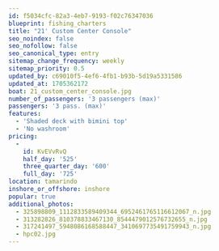 ```yaml
---
id: f5034cfc-82a3-4eb7-9193-f02c76347036
blueprint: fishing_charters
title: "21' Custom Center Console"
seo_noindex: false
seo_nofollow: false
seo_canonical_type: entry
sitemap_change_frequency: weekly
sitemap_priority: 0.5
updated_by: c69010f5-4ef6-4fb1-b93b-5d19a5331586
updated_at: 1705362172
boat: 21_custom_center_console.jpg
number_of_passengers: '3 passengers (max)'
passengers: '3 pass. (max)'
features:
  - 'Shaded deck with bimini top'
  - 'No washroom'
pricing:
  -
    id: KvEVvRvQ
    half_day: '525'
    three_quarter_day: '600'
    full_day: '725'
location: tamarindo
inshore_or_offshore: inshore
popular: true
additional_photos:
  - 325898809_1112833589409344_6952461765116612067_n.jpg
  - 313282826_810378833467130_8544479012576732655_n.jpg
  - 317241497_5948086168588447_3410697735491759943_n.jpg
  - hpc02.jpg
---
```

